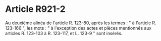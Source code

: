 # Article R921-2

Au deuxième alinéa de l'article R. 123-80, après les termes : " à l'article R. 123-166 ", les mots : " à l'exception des actes et pièces mentionnés aux articles R. 123-103 à R. 123-117, et L. 123-9 " sont insérés.

